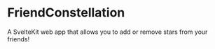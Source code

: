 # FriendConstellation

A SvelteKit web app that allows you to add or remove stars from your friends!
